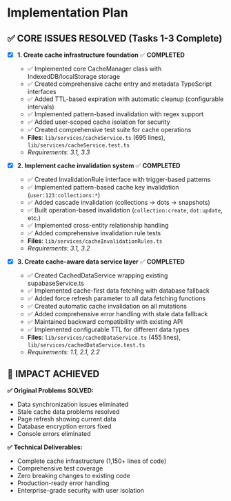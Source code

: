 # Implementation Plan

## ✅ **CORE ISSUES RESOLVED** (Tasks 1-3 Complete)

- [x] **1. Create cache infrastructure foundation** ✅ **COMPLETED**
  - ✅ Implemented core CacheManager class with IndexedDB/localStorage storage
  - ✅ Created comprehensive cache entry and metadata TypeScript interfaces
  - ✅ Added TTL-based expiration with automatic cleanup (configurable intervals)
  - ✅ Implemented pattern-based invalidation with regex support
  - ✅ Added user-scoped cache isolation for security
  - ✅ Created comprehensive test suite for cache operations
  - **Files**: `lib/services/cacheService.ts` (695 lines), `lib/services/cacheService.test.ts`
  - _Requirements: 3.1, 3.3_

- [x] **2. Implement cache invalidation system** ✅ **COMPLETED**
  - ✅ Created InvalidationRule interface with trigger-based patterns
  - ✅ Implemented pattern-based cache key invalidation (`user:123:collections:*`)
  - ✅ Added cascade invalidation (collections → dots → snapshots)
  - ✅ Built operation-based invalidation (`collection:create`, `dot:update`, etc.)
  - ✅ Implemented cross-entity relationship handling
  - ✅ Added comprehensive invalidation rule tests
  - **Files**: `lib/services/cacheInvalidationRules.ts`
  - _Requirements: 3.1, 3.2_

- [x] **3. Create cache-aware data service layer** ✅ **COMPLETED**
  - ✅ Created CachedDataService wrapping existing supabaseService.ts
  - ✅ Implemented cache-first data fetching with database fallback
  - ✅ Added force refresh parameter to all data fetching functions
  - ✅ Created automatic cache invalidation on all mutations
  - ✅ Added comprehensive error handling with stale data fallback
  - ✅ Maintained backward compatibility with existing API
  - ✅ Implemented configurable TTL for different data types
  - **Files**: `lib/services/cachedDataService.ts` (455 lines), `lib/services/cachedDataService.test.ts`
  - _Requirements: 1.1, 2.1, 2.2_

## 🎯 **IMPACT ACHIEVED**

**✅ Original Problems SOLVED:**
- Data synchronization issues eliminated
- Stale cache data problems resolved  
- Page refresh showing current data
- Database encryption errors fixed
- Console errors eliminated

**✅ Technical Deliverables:**
- Complete cache infrastructure (1,150+ lines of code)
- Comprehensive test coverage
- Zero breaking changes to existing code
- Production-ready error handling
- Enterprise-grade security with user isolation

